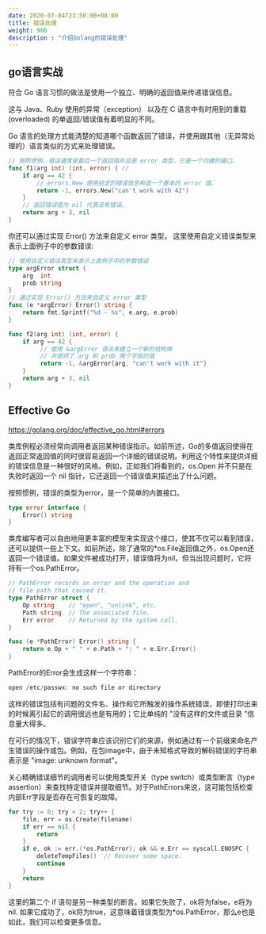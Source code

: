 ```yaml
---
date: 2020-07-04T23:50:00+08:00
title: 错误处理
weight: 900
description : "介绍Golang的错误处理"
---
```


## go语言实战

符合 Go 语言习惯的做法是使用一个独立、明确的返回值来传递错误信息。 

这与 Java、Ruby 使用的异常（exception） 以及在 C 语言中有时用到的重载 (overloaded) 的单返回/错误值有着明显的不同。 

Go 语言的处理方式能清楚的知道哪个函数返回了错误，并使用跟其他（无异常处理的）语言类似的方式来处理错误。

```go
// 按照惯例，错误通常是最后一个返回值并且是 error 类型，它是一个内建的接口。
func f1(arg int) (int, error) { // 
    if arg == 42 {
        // errors.New 使用给定的错误信息构造一个基本的 error 值。
        return -1, errors.New("can't work with 42")
    }
    // 返回错误值为 nil 代表没有错误。
    return arg + 3, nil
}
```

你还可以通过实现 Error() 方法来自定义 error 类型。 这里使用自定义错误类型来表示上面例子中的参数错误:

```go
// 使用自定义错误类型来表示上面例子中的参数错误
type argError struct {
    arg  int
    prob string
}
// 通过实现 Error() 方法来自定义 error 类型
func (e *argError) Error() string {
    return fmt.Sprintf("%d - %s", e.arg, e.prob)
}

func f2(arg int) (int, error) {
    if arg == 42 {
         // 使用 &argError 语法来建立一个新的结构体
         // 并提供了 arg 和 prob 两个字段的值
         return -1, &argError{arg, "can't work with it"}
    }
    return arg + 3, nil
}
```

## Effective Go

https://golang.org/doc/effective_go.html#errors

类库例程必须经常向调用者返回某种错误指示。如前所述，Go的多值返回使得在返回正常返回值的同时很容易返回一个详细的错误说明。利用这个特性来提供详细的错误信息是一种很好的风格。例如，正如我们将看到的，os.Open 并不只是在失败时返回一个 nil 指针，它还返回一个错误值来描述出了什么问题。

按照惯例，错误的类型为error，是一个简单的内置接口。

```go
type error interface {
    Error() string
}
```

类库编写者可以自由地用更丰富的模型来实现这个接口，使其不仅可以看到错误，还可以提供一些上下文。如前所述，除了通常的*os.File返回值之外，os.Open还返回一个错误值。如果文件被成功打开，错误值将为nil，但当出现问题时，它将持有一个os.PathError。

```go
// PathError records an error and the operation and
// file path that caused it.
type PathError struct {
    Op string    // "open", "unlink", etc.
    Path string  // The associated file.
    Err error    // Returned by the system call.
}

func (e *PathError) Error() string {
    return e.Op + " " + e.Path + ": " + e.Err.Error()
}
```

PathError的Error会生成这样一个字符串：

```go
open /etc/passwx: no such file or directory
```

这样的错误包括有问题的文件名、操作和它所触发的操作系统错误，即使打印出来的时候离引起它的调用很远也是有用的；它比单纯的 "没有这样的文件或目录 "信息量大得多。

在可行的情况下，错误字符串应该识别它们的来源，例如通过有一个前缀来命名产生错误的操作或包。例如，在包image中，由于未知格式导致的解码错误的字符串表示是 "image: unknown format"。

关心精确错误细节的调用者可以使用类型开关（type switch）或类型断言（type assertion）来查找特定错误并提取细节。对于PathErrors来说，这可能包括检查内部Err字段是否存在可恢复的故障。

```go
for try := 0; try < 2; try++ {
    file, err = os.Create(filename)
    if err == nil {
        return
    }
    if e, ok := err.(*os.PathError); ok && e.Err == syscall.ENOSPC {
        deleteTempFiles()  // Recover some space.
        continue
    }
    return
}
```

这里的第二个 if 语句是另一种类型的断言。如果它失败了，ok将为false，e将为nil. 如果它成功了，ok将为true，这意味着错误类型为*os.PathError，那么e也是如此，我们可以检查更多信息。



